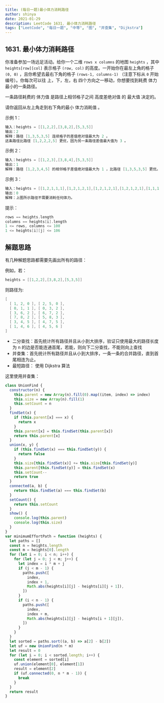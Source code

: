 ```yaml
---
title: (每日一题)最小体力消耗路径
author: shinya
date: 2021-01-29
description: LeetCode 1631. 最小体力消耗路径
tags: ["LeetCode", "每日一题", "中等", "图", "并查集", "Dijkstra"]
---
```


## 1631. 最小体力消耗路径

你准备参加一场远足活动。给你一个二维 `rows x columns` 的地图 `heights` ，其中 `heights[row][col]` 表示格子 `(row, col)` 的高度。一开始你在最左上角的格子 `(0, 0)` ，且你希望去最右下角的格子 `(rows-1, columns-1)` （注意下标从 `0` 开始编号）。你每次可以往 上，下，左，右 四个方向之一移动，你想要找到耗费 体力 最小的一条路径。

一条路径耗费的 体力值 是路径上相邻格子之间 高度差绝对值 的 最大值 决定的。

请你返回从左上角走到右下角的最小 体力消耗值 。

示例 1：

```c
输入：heights = [[1,2,2],[3,8,2],[5,3,5]]
输出：2
解释：路径 [1,3,5,3,5] 连续格子的差值绝对值最大为 2 。
这条路径比路径 [1,2,2,2,5] 更优，因为另一条路径差值最大值为 3 。
```

示例 2：

```c
输入：heights = [[1,2,3],[3,8,4],[5,3,5]]
输出：1
解释：路径 [1,2,3,4,5] 的相邻格子差值绝对值最大为 1 ，比路径 [1,3,5,3,5] 更优。
```

示例 3：

```c
输入：heights = [[1,2,1,1,1],[1,2,1,2,1],[1,2,1,2,1],[1,2,1,2,1],[1,1,1,2,1]]
输出：0
解释：上图所示路径不需要消耗任何体力。
```

提示：

```c
rows == heights.length
columns == heights[i].length
1 <= rows, columns <= 100
1 <= heights[i][j] <= 106
```

## 解题思路

有几种解题思路都需要先画出所有的路径：

例如，若：

```c
heights = [[1,2,2],[3,8,2],[5,3,5]]
```

则路径为:

```c
[
  [ 1, 2, 0 ], [ 2, 5, 0 ],
  [ 0, 1, 1 ], [ 0, 3, 2 ],
  [ 3, 6, 2 ], [ 6, 7, 2 ],
  [ 7, 8, 2 ], [ 5, 8, 3 ],
  [ 3, 4, 5 ], [ 4, 7, 5 ],
  [ 1, 4, 6 ], [ 4, 5, 6 ]
]
```

- 二分查找：首先统计所有路径并且从小到大排序，验证只使用最大的路径长度为 n 的边是否能连通首尾，若能，则向下二分查找，不能则向上查找
- 并查集：首先统计所有路径并且从小到大排序，一条一条的合并路径，直到首尾相连为止。
- 最短路径： 使用 Dijkstra 算法

这里使用并查集：

```js
class UnionFind {
  constructor(n) {
    this.parent = new Array(n).fill(0).map((item, index) => index)
    this.size = new Array(n).fill(1)
    this.setCount = n
  }
  findSet(x) {
    if (this.parent[x] === x) {
      return x
    }
    this.parent[x] = this.findSet(this.parent[x])
    return this.parent[x]
  }
  union(x, y) {
    if (this.findSet(x) === this.findSet(y)) {
      return false
    }
    this.size[this.findSet(x)] += this.size[this.findSet(y)]
    this.parent[this.findSet(y)] = this.findSet(x)
    this.setCount--
    return true
  }
  connected(a, b) {
    return this.findSet(a) === this.findSet(b)
  }
  setCount() {
    return this.setCount
  }
  show() {
    console.log(this.parent)
    console.log(this.size)
  }
}
var minimumEffortPath = function (heights) {
  let paths = []
  const n = heights.length
  const m = heights[0].length
  for (let i = 0; i < n; i++) {
    for (let j = 0; j < m; j++) {
      let index = i * m + j
      if (j < m - 1) {
        paths.push([
          index,
          index + 1,
          Math.abs(heights[i][j] - heights[i][j + 1]),
        ])
      }
      if (i < n - 1) {
        paths.push([
          index,
          index + m,
          Math.abs(heights[i][j] - heights[i + 1][j]),
        ])
      }
    }
  }
  let sorted = paths.sort((a, b) => a[2] - b[2])
  let uf = new UnionFind(n * m)
  let result = 0
  for (let i = 0; i < sorted.length; i++) {
    const element = sorted[i]
    uf.union(element[0], element[1])
    result = element[2]
    if (uf.connected(0, n * m - 1)) {
      break
    }
  }
  return result
}
```

